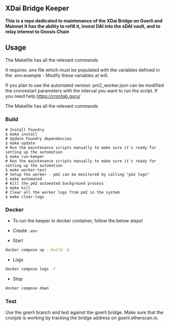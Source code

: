 ## XDai Bridge Keeper

**This is a repo dedicated to maintenance of the XDai Bridge on Goerli and Mainnet**
**It has the ability to refill it, invest DAI into the sDAI vault, and to relay interest to Gnosis Chain**

## Usage

The Makefile has all the relevant commands

It requires .env file which must be populated with the variables defined in the .env.example - 
Modify these variables at will.

If you plan to use the automated version: pm2_worker.json can be modified the cronrestart parameters with the interval you want to run the script. If you need help https://crontab.guru/


The Makefile has all the relevant commands

### Build

```shell
# Install Foundry
$ make install
# Update Foundry dependencies 
$ make update
# Run the maintenance scripts manually to make sure it's ready for setting up the automation
$ make run-keeper
# Run the maintenance scripts manually to make sure it's ready for setting up the automation
$ make worker-test
# Setup the worker - pm2 can be monitored by calling "pm2 logs"
$ make automated
# Kill the pm2 automated background process
$ make kill
# Clear all the worker logs from pm2 in the system
$ make clear-logs
```

### Docker 

- To run the keeper in docker container, follow the below steps!

- Create `.env`

- Start

```sh
docker compose up --build -d
```

- Logs

```sh
docker compose logs -f
```

- Stop

```sh
docker compose down
```

### Test

Use the goerli branch and test against the goerli bridge. Make sure that the cronjob is working by tracking the bridge address on goerli.etherscan.io. 

